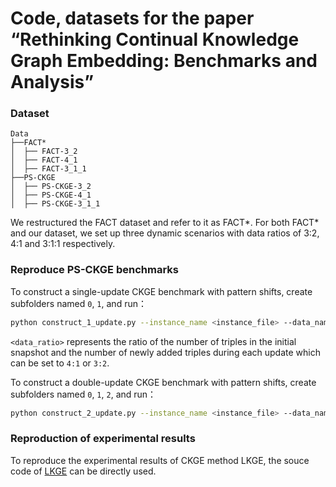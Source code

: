 # Code, datasets for the paper “Rethinking Continual Knowledge Graph Embedding: Benchmarks and Analysis”
### Dataset
```
Data
├──FACT*
│  ├── FACT-3_2
│  ├── FACT-4_1
│  ├── FACT-3_1_1
├──PS-CKGE
│  ├── PS-CKGE-3_2
│  ├── PS-CKGE-4_1
│  ├── PS-CKGE-3_1_1
```
We restructured the FACT dataset and refer to it as FACT*. For both FACT* and our dataset, we set up three dynamic scenarios with data ratios of 3:2, 4:1 and 3:1:1 respectively.
### Reproduce PS-CKGE benchmarks
To construct a single-update CKGE benchmark with pattern shifts, create subfolders named `0`, `1`, and run：
```sh
python construct_1_update.py --instance_name <instance_file> --data_name <dataset_name> --ratio <data_ratio>

```
`<data_ratio>` represents the ratio of the number of triples in the initial snapshot and the number of newly added triples during each update which can be set to `4:1` or `3:2`.

To construct a double-update CKGE benchmark with pattern shifts, create subfolders named `0`, `1`, `2`, and run：
```sh
python construct_2_update.py --instance_name <instance_file> --data_name <dataset_name>

```

### Reproduction of experimental results
To reproduce the experimental results of CKGE method LKGE, the souce code of [LKGE](https://github.com/nju-websoft/LKGE) can be directly used.
